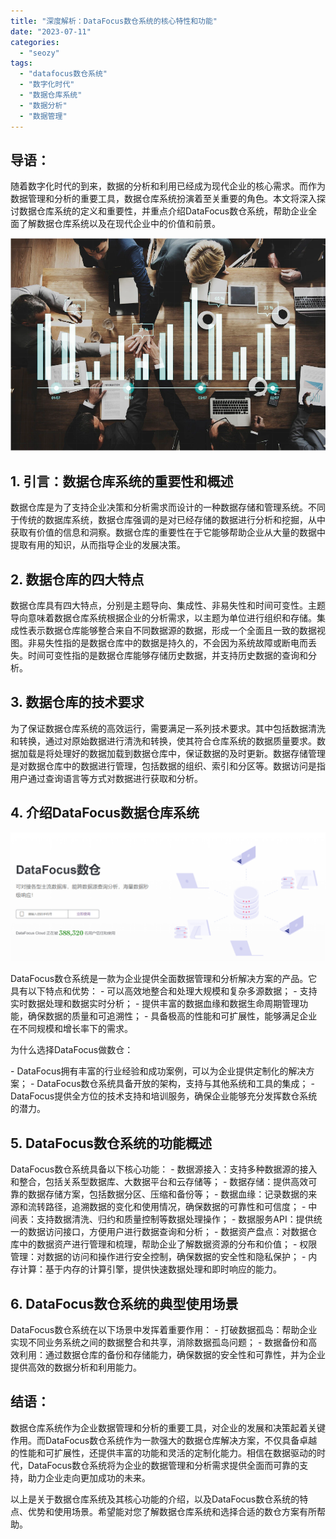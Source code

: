 ```yaml
---
title: "深度解析：DataFocus数仓系统的核心特性和功能"
date: "2023-07-11"
categories: 
  - "seozy"
tags: 
  - "datafocus数仓系统"
  - "数字化时代"
  - "数据仓库系统"
  - "数据分析"
  - "数据管理"
---
```


## 导语：

随着数字化时代的到来，数据的分析和利用已经成为现代企业的核心需求。而作为数据管理和分析的重要工具，数据仓库系统扮演着至关重要的角色。本文将深入探讨数据仓库系统的定义和重要性，并重点介绍DataFocus数仓系统，帮助企业全面了解数据仓库系统以及在现代企业中的价值和前景。

![预测02.png](images/1658395137-02-png.png)

## 1\. 引言：数据仓库系统的重要性和概述

数据仓库是为了支持企业决策和分析需求而设计的一种数据存储和管理系统。不同于传统的数据库系统，数据仓库强调的是对已经存储的数据进行分析和挖掘，从中获取有价值的信息和洞察。数据仓库的重要性在于它能够帮助企业从大量的数据中提取有用的知识，从而指导企业的发展决策。

## 2\. 数据仓库的四大特点

数据仓库具有四大特点，分别是主题导向、集成性、非易失性和时间可变性。主题导向意味着数据仓库系统根据企业的分析需求，以主题为单位进行组织和存储。集成性表示数据仓库能够整合来自不同数据源的数据，形成一个全面且一致的数据视图。非易失性指的是数据仓库中的数据是持久的，不会因为系统故障或断电而丢失。时间可变性指的是数据仓库能够存储历史数据，并支持历史数据的查询和分析。

## 3\. 数据仓库的技术要求

为了保证数据仓库系统的高效运行，需要满足一系列技术要求。其中包括数据清洗和转换，通过对原始数据进行清洗和转换，使其符合仓库系统的数据质量要求。数据加载是将处理好的数据加载到数据仓库中，保证数据的及时更新。数据存储管理是对数据仓库中的数据进行管理，包括数据的组织、索引和分区等。数据访问是指用户通过查询语言等方式对数据进行获取和分析。

## 4\. 介绍DataFocus数据仓库系统

![](images/1685510573-%E5%B1%8F%E5%B9%95%E6%88%AA%E5%9B%BE-2023-05-31-130717.png)

DataFocus数仓系统是一款为企业提供全面数据管理和分析解决方案的产品。它具有以下特点和优势： - 可以高效地整合和处理大规模和复杂多源数据； - 支持实时数据处理和数据实时分析； - 提供丰富的数据血缘和数据生命周期管理功能，确保数据的质量和可追溯性； - 具备极高的性能和可扩展性，能够满足企业在不同规模和增长率下的需求。

为什么选择DataFocus做数仓：

\- DataFocus拥有丰富的行业经验和成功案例，可以为企业提供定制化的解决方案； - DataFocus数仓系统具备开放的架构，支持与其他系统和工具的集成； - DataFocus提供全方位的技术支持和培训服务，确保企业能够充分发挥数仓系统的潜力。

## 5\. DataFocus数仓系统的功能概述

DataFocus数仓系统具备以下核心功能： - 数据源接入：支持多种数据源的接入和整合，包括关系型数据库、大数据平台和云存储等； - 数据存储：提供高效可靠的数据存储方案，包括数据分区、压缩和备份等； - 数据血缘：记录数据的来源和流转路径，追溯数据的变化和使用情况，确保数据的可靠性和可信度； - 中间表：支持数据清洗、归约和质量控制等数据处理操作； - 数据服务API：提供统一的数据访问接口，方便用户进行数据查询和分析； - 数据资产盘点：对数据仓库中的数据资产进行管理和梳理，帮助企业了解数据资源的分布和价值； - 权限管理：对数据的访问和操作进行安全控制，确保数据的安全性和隐私保护； - 内存计算：基于内存的计算引擎，提供快速数据处理和即时响应的能力。

## 6\. DataFocus数仓系统的典型使用场景

DataFocus数仓系统在以下场景中发挥着重要作用： - 打破数据孤岛：帮助企业实现不同业务系统之间的数据整合和共享，消除数据孤岛问题； - 数据备份和高效利用：通过数据仓库的备份和存储能力，确保数据的安全性和可靠性，并为企业提供高效的数据分析和利用能力。

## 结语：

数据仓库系统作为企业数据管理和分析的重要工具，对企业的发展和决策起着关键作用。而DataFocus数仓系统作为一款强大的数据仓库解决方案，不仅具备卓越的性能和可扩展性，还提供丰富的功能和灵活的定制化能力。相信在数据驱动的时代，DataFocus数仓系统将为企业的数据管理和分析需求提供全面而可靠的支持，助力企业走向更加成功的未来。

以上是关于数据仓库系统及其核心功能的介绍，以及DataFocus数仓系统的特点、优势和使用场景。希望能对您了解数据仓库系统和选择合适的数仓方案有所帮助。
